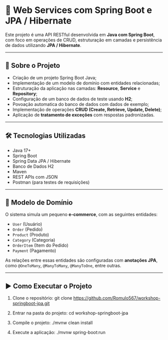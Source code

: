 # 🚀 Web Services com Spring Boot e JPA / Hibernate

Este projeto é uma API RESTful desenvolvida em **Java com Spring Boot**, com foco em operações de CRUD, estruturação em camadas e persistência de dados utilizando **JPA / Hibernate**.

---

## 📌 Sobre o Projeto

- Criação de um projeto Spring Boot Java;
- Implementação de um modelo de domínio com entidades relacionadas;
- Estruturação da aplicação nas camadas: **Resource**, **Service** e **Repository**;
- Configuração de um banco de dados de teste usando **H2**;
- Povoação automatica do banco de dados com dados de exemplo;
- Implementação de operações **CRUD (Create, Retrieve, Update, Delete)**;
- Aplicação de **tratamento de exceções** com respostas padronizadas.

---

## 🛠️ Tecnologias Utilizadas

- Java 17+  
- Spring Boot  
- Spring Data JPA / Hibernate  
- Banco de Dados H2  
- Maven  
- REST APIs com JSON  
- Postman (para testes de requisições)

---

## 🧱 Modelo de Domínio

O sistema simula um pequeno **e-commerce**, com as seguintes entidades:

- `User` (Usuário)
- `Order` (Pedido)
- `Product` (Produto)
- `Category` (Categoria)
- `OrderItem` (Item do Pedido)
- `Payment` (Pagamento)

As relações entre essas entidades são configuradas com **anotações JPA**, como `@OneToMany`, `@ManyToMany`, `@ManyToOne`, entre outras.

---

## ▶️ Como Executar o Projeto

1. Clone o repositório:
   git clone https://github.com/Romulo567/workshop-springboot-jpa.git

2. Entrar na pasta do projeto:
   cd workshop-springboot-jpa

3. Compile o projeto:
   ./mvnw clean install

4. Execute a aplicação:
   ./mvnw spring-boot:run
